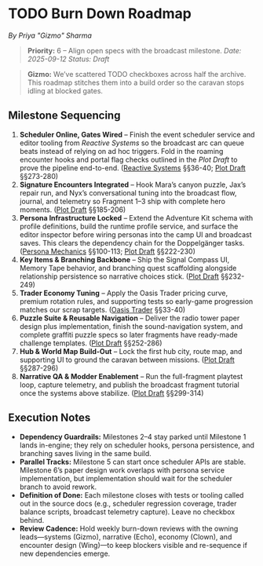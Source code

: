 # TODO Burn Down Roadmap

*By Priya "Gizmo" Sharma*
> **Priority:** 6 – Align open specs with the broadcast milestone.
> *Date: 2025-09-12*
> *Status: Draft*

> **Gizmo:** We’ve scattered TODO checkboxes across half the archive. This roadmap stitches them into a build order so the caravan stops idling at blocked gates.

## Milestone Sequencing

1. **Scheduler Online, Gates Wired** – Finish the event scheduler service and editor tooling from *Reactive Systems* so the broadcast arc can queue beats instead of relying on ad hoc triggers. Fold in the roaming encounter hooks and portal flag checks outlined in the *Plot Draft* to prove the pipeline end-to-end. ([Reactive Systems](../in-progress/reactive-systems.md) §§36-40; [Plot Draft](../in-progress/plot-draft.md) §§273-280)
2. **Signature Encounters Integrated** – Hook Mara’s canyon puzzle, Jax’s repair run, and Nyx’s conversational tuning into the broadcast flow, journal, and telemetry so Fragment 1–3 ship with complete hero moments. ([Plot Draft](../in-progress/plot-draft.md) §§185-206)
3. **Persona Infrastructure Locked** – Extend the Adventure Kit schema with profile definitions, build the runtime profile service, and surface the editor inspector before wiring personas into the camp UI and broadcast saves. This clears the dependency chain for the Doppelgänger tasks. ([Persona Mechanics](../in-progress/persona-mechanics.md) §§100-113; [Plot Draft](../in-progress/plot-draft.md) §§222-230)
4. **Key Items & Branching Backbone** – Ship the Signal Compass UI, Memory Tape behavior, and branching quest scaffolding alongside relationship persistence so narrative choices stick. ([Plot Draft](../in-progress/plot-draft.md) §§232-249)
5. **Trader Economy Tuning** – Apply the Oasis Trader pricing curve, premium rotation rules, and supporting tests so early-game progression matches our scrap targets. ([Oasis Trader](../in-progress/oasis-trader.md) §§33-40)
6. **Puzzle Suite & Reusable Navigation** – Deliver the radio tower paper design plus implementation, finish the sound-navigation system, and complete graffiti puzzle specs so later fragments have ready-made challenge templates. ([Plot Draft](../in-progress/plot-draft.md) §§252-286)
7. **Hub & World Map Build-Out** – Lock the first hub city, route map, and supporting UI to ground the caravan between missions. ([Plot Draft](../in-progress/plot-draft.md) §§287-296)
8. **Narrative QA & Modder Enablement** – Run the full-fragment playtest loop, capture telemetry, and publish the broadcast fragment tutorial once the systems above stabilize. ([Plot Draft](../in-progress/plot-draft.md) §§299-314)

## Execution Notes

- **Dependency Guardrails:** Milestones 2–4 stay parked until Milestone 1 lands in-engine; they rely on scheduler hooks, persona persistence, and branching saves living in the same build.
- **Parallel Tracks:** Milestone 5 can start once scheduler APIs are stable. Milestone 6’s paper design work overlaps with persona service implementation, but implementation should wait for the scheduler branch to avoid rework.
- **Definition of Done:** Each milestone closes with tests or tooling called out in the source docs (e.g., scheduler regression coverage, trader balance scripts, broadcast telemetry capture). Leave no checkbox behind.
- **Review Cadence:** Hold weekly burn-down reviews with the owning leads—systems (Gizmo), narrative (Echo), economy (Clown), and encounter design (Wing)—to keep blockers visible and re-sequence if new dependencies emerge.
